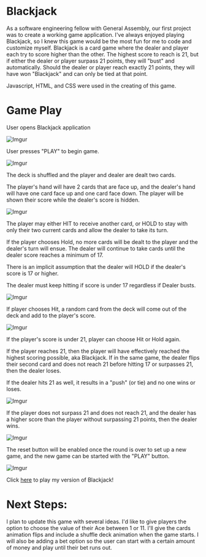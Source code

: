<h1>Blackjack</h1>

As a software engineering fellow with General Assembly, our first project was to create a working game application. I've always enjoyed playing Blackjack, so I knew this game would be the most fun for me to code and customize myself. Blackjack is a card game where the dealer and player each try to score higher than the other. The highest score to reach is 21, but if either the dealer or player surpass 21 points, they will "bust" and automatically. Should the dealer or player reach exactly 21 points, they will have won "Blackjack" and can only be tied at that point.

Javascript, HTML, and CSS were used in the creating of this game.

<h1>Game Play</h1>

User opens Blackjack application

![Imgur](https://i.imgur.com/d58I6sZ.jpg)

User presses "PLAY" to begin game.

![Imgur](https://i.imgur.com/Z24Jv55.jpg)

The deck is shuffled and the player and dealer are dealt two cards.

The player's hand will have 2 cards that are face up, and the dealer's hand will have one card face up and one card face down. The player will be shown their score while the dealer's score is hidden.

![Imgur](https://i.imgur.com/LWordG9.jpg)

The player may either HIT to receive another card, or HOLD to stay with only their two current cards and allow the dealer to take its turn.

If the player chooses Hold, no more cards will be dealt to the player and the dealer's turn will ensue. The dealer will continue to take cards until the dealer score reaches a minimum of 17.

There is an implicit assumption that the dealer will HOLD if the dealer's score is 17 or higher. 

The dealer must keep hitting if score is under 17 regardless if Dealer busts.

![Imgur](https://i.imgur.com/9LBvlxn.jpg)

If player chooses Hit, a random card from the deck will come out of the deck and add to the player's score.

![Imgur](https://i.imgur.com/UQFENQ8.png)
    
If the player's score is under 21, player can choose Hit or Hold again.

If the player reaches 21, then the player will have effectively reached the highest scoring possible, aka Blackjack. If in the same game, the dealer flips their second card and does not reach 21 before hitting 17 or surpasses 21, then the dealer loses.

If the dealer hits 21 as well, it results in a "push" (or tie) and no one wins or loses.

![Imgur](https://i.imgur.com/87aYQhn.png)

If the player does not surpass 21 and does not reach 21, and the dealer has a higher score than the player without surpassing 21 points, then the dealer wins.

![Imgur](https://i.imgur.com/QQwYWxq.jpg)

The reset button will be enabled once the round is over to set up a new game, and the new game can be started with the "PLAY" button.

![Imgur](https://i.imgur.com/oK5JyYf.jpg)

Click <a href="https://cblake003.github.io/Blackjack/">here</a> to play my version of Blackjack!

<h1>Next Steps:</h1>

I plan to update this game with several ideas. I'd like to give players the option to choose the value of their Ace between 1 or 11.  I'll give the cards animation flips and include a shuffle deck animation when the game starts. I will also be adding a bet option so the user can start with a certain amount of money and play until their bet runs out.
